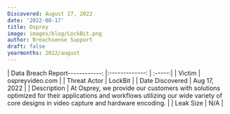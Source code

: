 ```yaml
---
Discovered: August 17, 2022
date: '2022-08-17'
title: Osprey
image: images/blog/LockBit.png
author: Breachsense Support
draft: false
yearmonths: 2022/august
---
```


| Data Breach Report------------:     |:-------------:    | :-----:|
| Victim      | ospreyvideo.com      | 
| Threat Actor      | LockBit      | 
| Date Discovered      | Aug 17, 2022      | 
| Description      | At Osprey, we provide our customers with solutions optimized for their applications and workflows utilizing our wide variety of core designs in video capture and hardware encoding.      | 
| Leak Size      | N/A      | 

